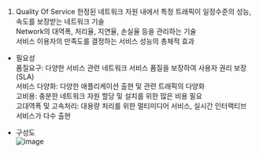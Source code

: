 1. Quality Of Service
  한정된 네트워크 자원 내에서 특정 트래픽이 일정수준의 성능, 속도를 보장받는 네트워크 기술     
  Network의 대역폭, 처리율, 지연율, 손실율 등을 관리하는 기술     
  서비스 이용자의 만족도를 결정하는 서비스 성능의 총체적 효과     
       
  - 필요성    
    품질요구: 다양한 서비스 관련 네트워크 서비스 품질을 보장하여 사용자 권리 보장(SLA)     
    서비스 다양화: 다양한 애플리케이션 출현 및 관련 트래픽의 다양화    
    고비용: 충분한 네트워크 자원 할당 및 설치를 위한 많은 비용 필요     
    고대역폭 및 고속처리: 대용량 처리를 위한 멀티미디어 서비스, 실시간 인터랙티브 서비스가 다수 출현      
       
  - 구성도        
    ![image](https://github.com/user-attachments/assets/f49df7b4-d54e-4020-a449-98f87ca9c4f8)     

    
